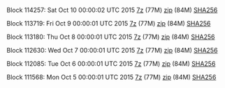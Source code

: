 Block 114257: Sat Oct 10 00:00:02 UTC 2015 [7z](https://transfer.sh/kJIfM/bootstrap.dat.20151010.7z) (77M) [zip](https://transfer.sh/8gYB5/bootstrap.dat.20151010.zip) (84M) [SHA256](https://transfer.sh/Odpc8/sha256.txt)

Block 113719: Fri Oct  9 00:00:01 UTC 2015 [7z](https://transfer.sh/1gmolL/bootstrap.dat.20151009.7z) (77M) [zip](https://transfer.sh/8iR04/bootstrap.dat.20151009.zip) (84M) [SHA256](https://transfer.sh/QmOwf/sha256.txt)

Block 113180: Thu Oct  8 00:00:01 UTC 2015 [7z](https://transfer.sh/loCzR/bootstrap.dat.20151008.7z) (77M) [zip](https://transfer.sh/yhOd6/bootstrap.dat.20151008.zip) (84M) [SHA256](https://transfer.sh/XueO/sha256.txt)

Block 112630: Wed Oct  7 00:00:01 UTC 2015 [7z](https://transfer.sh/cwIDp/bootstrap.dat.20151007.7z) (77M) [zip](https://transfer.sh/lBkpm/bootstrap.dat.20151007.zip) (84M) [SHA256](https://transfer.sh/bEDyg/sha256.txt)

Block 112085: Tue Oct  6 00:00:01 UTC 2015 [7z](https://transfer.sh/10beiZ/bootstrap.dat.20151006.7z) (77M) [zip](https://transfer.sh/11uzUE/bootstrap.dat.20151006.zip) (84M) [SHA256](https://transfer.sh/8Vpdy/sha256.txt)

Block 111568: Mon Oct  5 00:00:01 UTC 2015 [7z](https://transfer.sh/Z3ju1/bootstrap.dat.20151005.7z) (77M) [zip](https://transfer.sh/id3Cj/bootstrap.dat.20151005.zip) (84M) [SHA256](https://transfer.sh/dFQZX/sha256.txt)

